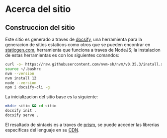 # Acerca del sitio

## Construccion del sitio

Este sitio es generado a traves de [docsify](https://docsify.js.org), una herramienta
para la generacion de sitios estaticos como otros que se pueden encontrar en
[staticgen.com](https://www.staticgen.com/), herramienta que funciona a traves de
NodeJS; la instalacion de estas herramientas es con los siguientes comandos:

```bash
curl -o- https://raw.githubusercontent.com/nvm-sh/nvm/v0.35.3/install.sh | bash
source ~/.bashrc
nvm --version
nvm install 12
node --version
npm i docsify-cli -g
```

La inicializacion del sitio base es la siguiente:

```bash
mkdir sitio && cd sitio
docsify init .
docsify serve .
```

El resaltado de sintaxis es a traves de [prism](https://prismjs.com), se puede acceder las librerias
especificas del lenguaje en su [CDN](https://cdn.jsdelivr.net/npm/prismjs@1/components/).

